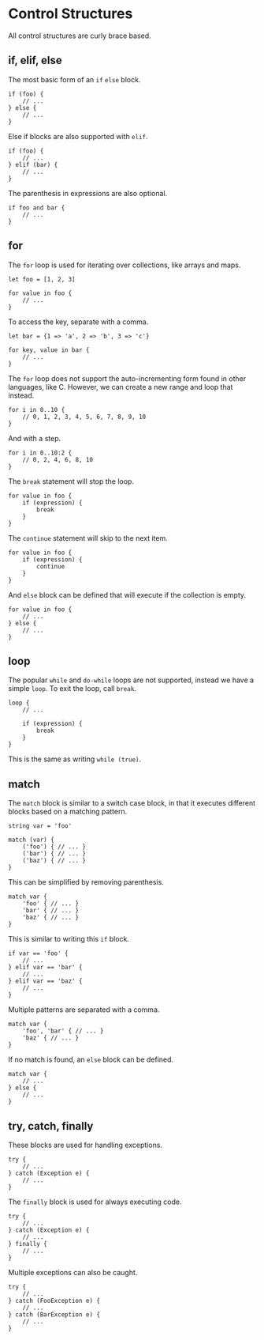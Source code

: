 # Control Structures #

All control structures are curly brace based.

## if, elif, else ##

The most basic form of an `if` `else` block.

    if (foo) {
        // ...
    } else {
        // ...
    }
    
Else if blocks are also supported with `elif`.

    if (foo) {
        // ...
    } elif (bar) {
        // ...
    }
    
The parenthesis in expressions are also optional.

    if foo and bar {
        // ...
    }

## for ##

The `for` loop is used for iterating over collections, like arrays and maps.

    let foo = [1, 2, 3]
    
    for value in foo {
        // ...
    }
    
To access the key, separate with a comma.

    let bar = {1 => 'a', 2 => 'b', 3 => 'c'}
    
    for key, value in bar {
        // ...
    }
    
The `for` loop does not support the auto-incrementing form found in other languages, like C. 
However, we can create a new range and loop that instead.

    for i in 0..10 {
        // 0, 1, 2, 3, 4, 5, 6, 7, 8, 9, 10
    }
    
And with a step.

    for i in 0..10:2 {
        // 0, 2, 4, 6, 8, 10
    }

The `break` statement will stop the loop.

    for value in foo {
        if (expression) {
            break
        }
    }

The `continue` statement will skip to the next item.

    for value in foo {
        if (expression) {
            continue
        }
    }
    
And `else` block can be defined that will execute if the collection is empty.

    for value in foo {
        // ...
    } else {
        // ...
    }

## loop ##

The popular `while` and `do-while` loops are not supported, instead we have a simple `loop`. 
To exit the loop, call `break`.

    loop {
        // ...
        
        if (expression) {
            break
        }
    }

This is the same as writing `while (true)`.

## match ##

The `match` block is similar to a switch case block, in that it executes different blocks based on a matching pattern.

    string var = 'foo'
    
    match (var) {
        ('foo') { // ... }
        ('bar') { // ... }
        ('baz') { // ... }
    }

This can be simplified by removing parenthesis.

    match var {
        'foo' { // ... }
        'bar' { // ... }
        'baz' { // ... }
    }

This is similar to writing this `if` block.

    if var == 'foo' {
        // ...
    } elif var == 'bar' {
        // ...
    } elif var == 'baz' {
        // ...
    }

Multiple patterns are separated with a comma.

    match var {
        'foo', 'bar' { // ... }
        'baz' { // ... }
    }

If no match is found, an `else` block can be defined.

    match var {
        // ...
    } else {
        // ...
    }

## try, catch, finally ##

These blocks are used for handling exceptions.

    try {
        // ...
    } catch (Exception e) {
        // ...
    }

The `finally` block is used for always executing code.

    try {
        // ...
    } catch (Exception e) {
        // ...
    } finally {
        // ...
    }

Multiple exceptions can also be caught.

    try {
        // ...
    } catch (FooException e) {
        // ...
    } catch (BarException e) {
        // ...
    }
